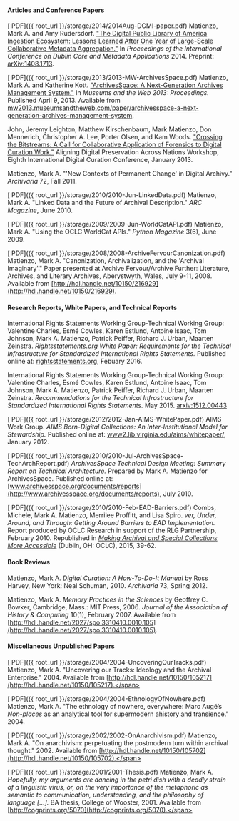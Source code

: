#### Articles and Conference Papers

[<span class="label label-important"><i class="icon-file"></i> PDF</span>]({{ root_url }}/storage/2014/2014Aug-DCMI-paper.pdf) Matienzo, Mark A. and Amy Rudersdorf. ["The Digital Public Library of America Ingestion Ecosystem: Lessons Learned After One Year of Large-Scale Collaborative Metadata Aggregation."](http://dcpapers.dublincore.org/pubs/article/view/3700) In *Proceedings of the International Conference on Dublin Core and Metadata Applications* 2014. Preprint: [arXiv:1408.1713](http://arxiv.org/abs/1408.1713).

[<span class="label label-important"><i class="icon-file"></i> PDF</span>]({{ root_url }}/storage/2013/2013-MW-ArchivesSpace.pdf) Matienzo, Mark A. and Katherine Kott. ["ArchivesSpace: A Next-Generation Archives Management System."](http://mw2013.museumsandtheweb.com/paper/archivesspace-a-next-generation-archives-management-system/) In *Museums and the Web 2013: Proceedings.* Published April 9, 2013. Available from [mw2013.museumsandtheweb.com/paper/archivesspace-a-next-generation-archives-management-system](http://mw2013.museumsandtheweb.com/paper/archivesspace-a-next-generation-archives-management-system/).

John, Jeremy Leighton, Matthew Kirschenbaum, Mark Matienzo, Don Mennerich, Christopher A. Lee, Porter Olsen, and Kam Woods. ["Crossing the Bitstreams: A Call for Collaborative Application of Forensics to Digital Curation Work."](http://digitalcurationexchange.org/system/files/john-et-al-forensics_0.pdf) Aligning Digital Preservation Across Nations Workshop, Eighth International Digital Curation Conference, January 2013.

Matienzo, Mark A. "'New Contexts of Permanent Change' in Digital Archivy." *Archivaria* 72, Fall 2011.

[<span class="label label-important"><i class="icon-file"></i> PDF</span>]({{ root_url }}/storage/2010/2010-Jun-LinkedData.pdf) Matienzo, Mark A. "Linked Data and the Future of Archival Description." *ARC Magazine*, June 2010.

[<span class="label label-important"><i class="icon-file"></i> PDF</span>]({{ root_url }}/storage/2009/2009-Jun-WorldCatAPI.pdf) Matienzo, Mark A. "Using the OCLC WorldCat APIs." *Python Magazine* 3(6), June 2009.

[<span class="label label-important"><i class="icon-file"></i> PDF</span>]({{ root_url }}/storage/2008/2008-ArchiveFervourCanonization.pdf) Matienzo, Mark A. "Canonization, Archivalization, and the 'Archival Imaginary'." Paper presented at Archive Fervour/Archive Further: Literature, Archives, and Literary Archives, Aberystwyth, Wales, July 9-11, 2008. Available from [http://hdl.handle.net/10150/216929](http://hdl.handle.net/10150/216929).

#### Research Reports, White Papers, and Technical Reports

International Rights Statements Working Group-Technical Working Group: Valentine Charles, Esmé Cowles, Karen Estlund, Antoine Isaac, Tom Johnson, Mark A. Matienzo, Patrick Peiffer, Richard J. Urban, Maarten Zeinstra. *Rightsstatements.org White Paper: Requirements for the Technical Infrastructure for Standardized International Rights Statements.* Published online at: [rightsstatements.org](http://rightsstatements.org/files/160208recommendations_for_standardized_international_rights_statements_v1.1.pdf), Febuary 2016. 

International Rights Statements Working Group-Technical Working Group: Valentine Charles, Esmé Cowles, Karen Estlund, Antoine Isaac, Tom Johnson, Mark A. Matienzo, Patrick Peiffer, Richard J. Urban, Maarten Zeinstra. *Recommendations for the Technical Infrastructure for Standardized International Rights Statements.* May 2015. [arxiv:1512.00443](http://arxiv.org/abs/1512.00443)

[<span class="label label-important"><i class="icon-file"></i> PDF</span>]({{ root_url }}/storage/2012/2012-Jan-AIMS-WhitePaper.pdf) AIMS Work Group. *AIMS Born-Digital Collections: An Inter-Institutional Model for Stewardship.* Published online at: [www2.lib.virginia.edu/aims/whitepaper/](http://www2.lib.virginia.edu/aims/whitepaper/), January 2012. 

[<span class="label label-important"><i class="icon-file"></i> PDF</span>]({{ root_url }}/storage/2010/2010-Jul-ArchivesSpace-TechArchReport.pdf) *ArchivesSpace Technical Design Meeting: Summary Report on Technical Architecture.* Prepared by Mark A. Matienzo for ArchivesSpace. Published online at: [www.archivesspace.org/documents/reports](http://www.archivesspace.org/documents/reports), July 2010.

[<span class="label label-important"><i class="icon-file"></i> PDF</span>]({{ root_url }}/storage/2010/2010-Feb-EAD-Barriers.pdf) Combs, Michele, Mark A. Matienzo, Merrilee Proffitt, and Lisa Spiro. *ver, Under, Around, and Through: Getting Around Barriers to EAD Implementation.* Report produced by OCLC Research in support of the RLG Partnership, February 2010. Republished in [*Making Archival and Special Collections More Accessible*](http://www.oclc.org/content/dam/research/publications/2015/oclcresearch-making-special-collections-accessible-2015.pdf) (Dublin, OH: OCLC), 2015, 39-62.

#### Book Reviews

Matienzo, Mark A. *Digital Curation: A How-To-Do-It Manual* by Ross Harvey, New York: Neal Schuman, 2010. *Archivaria* 73, Spring 2012.

Matienzo, Mark A. *Memory Practices in the Sciences* by Geoffrey C. Bowker, Cambridge, Mass.: MIT Press, 2006. *Journal of the Association of History &amp; Computing* 10(1), February 2007. Available from [http://hdl.handle.net/2027/spo.3310410.0010.105](http://hdl.handle.net/2027/spo.3310410.0010.105).


#### <span class="unpublished">Miscellaneous Unpublished Papers</span>

<span class="unpublished">[<span class="label label-important"><i class="icon-file"></i> PDF</span>]({{ root_url }}/storage/2004/2004-UncoveringOurTracks.pdf) Matienzo, Mark A. "Uncovering our Tracks: Ideology and the Archival Enterprise." 2004. Available from [http://hdl.handle.net/10150/105217](http://hdl.handle.net/10150/105217).</span>

<span class="unpublished">[<span class="label label-important"><i class="icon-file"></i> PDF</span>]({{ root_url }}/storage/2004/2004-EthnologyOfNowhere.pdf) Matienzo, Mark A. "The ethnology of nowhere, everywhere: Marc Augé’s *Non-places* as an analytical tool for supermodern ahistory and transience." 2004.</span>

<span class="unpublished">[<span class="label label-important"><i class="icon-file"></i> PDF</span>]({{ root_url }}/storage/2002/2002-OnAnarchivism.pdf) Matienzo, Mark A. "On anarchivism: perpetuating the postmodern turn within archival thought." 2002. Available from [http://hdl.handle.net/10150/105702](http://hdl.handle.net/10150/105702).</span>

<span class="unpublished">[<span class="label label-important"><i class="icon-file"></i> PDF</span>]({{ root_url }}/storage/2001/2001-Thesis.pdf) Matienzo, Mark A. *Hopefully, my arguments are dancing in the petri dish with a deadly strain of a linguistic virus, or, on the very importance of the metaphoric as semantic to communication, understanding, and the philosophy of language [...].* BA thesis, College of Wooster, 2001. Available from [http://cogprints.org/5070](http://cogprints.org/5070).</span>